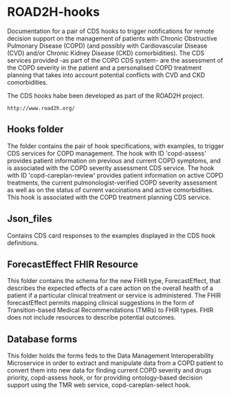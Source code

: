 # ROAD2H-hooks
Documentation for a pair of CDS hooks to trigger notifications for remote decision support on the management of patients with Chronic Obstructive Pulmonary Disease (COPD) (and possibly with Cardiovascular Disease (CVD) and/or Chronic Kidney Disease (CKD) comorbidities). The CDS services provided -as part of the COPD CDS system- are the assessment of the COPD severity in the patient and a personalised COPD treatment planning that takes into account potential conflicts with CVD and CKD comorbidities.

The CDS hooks habe been developed as part of the ROAD2H project.

````
http://www.road2h.org/

`````
## Hooks folder
The folder contains the pair of hook specifications, with examples, to trigger CDS services for COPD management. The hook with ID 'copd-assess' provides patient information on previous and current COPD symptoms, and is associated with the COPD severity assessment CDS service. The hook with ID 'copd-careplan-review' provides patient information on active COPD treatments, the current pulmonologist-verified COPD severity assessment as well as on the status of current vaccinations and active comorbidities. This hook is associated with the COPD treatment planning CDS service.

## Json_files
Contains CDS card responses to the examples displayed in the CDS hook definitions.

## ForecastEffect FHIR Resource
This folder contains the schema for the new FHIR type, ForecastEffect, that describes the expected effects of a care action on the overall health of a patient if a particular clinical treatment or service is administered. The FHIR forecastEffect permits mapping clinical suggestions in the form of Transition-based Medical Recommendations (TMRs) to FHIR types. FHIR does not include resources to describe potential outcomes.

## Database forms
This folder holds the forms feds to the Data Management Interoperability Microservice in order to extract and manipulate data from a COPD patient to convert them into new data for finding current COPD severity and drugs priority, copd-assess hook, or for providing ontology-based decision support using the TMR web service, copd-careplan-select hook. 
